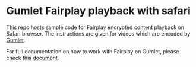 # Gumlet Fairplay playback with safari
This repo hosts sample code for Fairplay encrypted content playback on Safari browser. The instructions are given for videos which are encoded by [Gumlet](https://www.gumlet.com).

For full documentation on how to work with Fairplay on Gumlet, please check [this document](https://docs.gumlet.com/docs/fairplay-drm).
